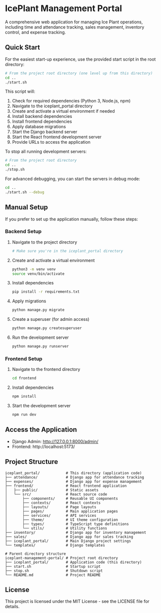 # IcePlant Management Portal

A comprehensive web application for managing Ice Plant operations, including time and attendance tracking, sales management, inventory control, and expense tracking.

## Quick Start

For the easiest start-up experience, use the provided start script in the root directory:

```bash
# From the project root directory (one level up from this directory)
cd ..
./start.sh
```

This script will:
1. Check for required dependencies (Python 3, Node.js, npm)
2. Navigate to the iceplant_portal directory
3. Create and activate a virtual environment if needed
4. Install backend dependencies
5. Install frontend dependencies
6. Apply database migrations
7. Start the Django backend server
8. Start the React frontend development server
9. Provide URLs to access the application

To stop all running development servers:

```bash
# From the project root directory
cd ..
./stop.sh
```

For advanced debugging, you can start the servers in debug mode:

```bash
cd ..
./start.sh --debug
```

## Manual Setup

If you prefer to set up the application manually, follow these steps:

### Backend Setup

1. Navigate to the project directory
   ```bash
   # Make sure you're in the iceplant_portal directory
   ```

2. Create and activate a virtual environment
   ```bash
   python3 -m venv venv
   source venv/bin/activate
   ```

3. Install dependencies
   ```bash
   pip install -r requirements.txt
   ```

4. Apply migrations
   ```bash
   python manage.py migrate
   ```

5. Create a superuser (for admin access)
   ```bash
   python manage.py createsuperuser
   ```

6. Run the development server
   ```bash
   python manage.py runserver
   ```

### Frontend Setup

1. Navigate to the frontend directory
   ```bash
   cd frontend
   ```

2. Install dependencies
   ```bash
   npm install
   ```

3. Start the development server
   ```bash
   npm run dev
   ```

## Access the Application

- Django Admin: http://127.0.0.1:8000/admin/
- Frontend: http://localhost:5173/

## Project Structure

```
iceplant_portal/            # This directory (application code)
├── attendance/             # Django app for attendance tracking
├── expenses/               # Django app for expense management
├── frontend/               # React frontend application
│   ├── public/             # Static assets
│   └── src/                # React source code
│       ├── components/     # Reusable UI components
│       ├── contexts/       # React contexts
│       ├── layouts/        # Page layouts
│       ├── pages/          # Main application pages
│       ├── services/       # API services
│       ├── theme/          # UI theme configuration
│       ├── types/          # TypeScript type definitions
│       └── utils/          # Utility functions
├── inventory/              # Django app for inventory management
├── sales/                  # Django app for sales tracking
├── iceplant_portal/        # Main Django project settings
└── templates/              # Django templates

# Parent directory structure
iceplant-management-portal/ # Project root directory
├── iceplant_portal/        # Application code (this directory)
├── start.sh                # Startup script
├── stop.sh                 # Shutdown script
└── README.md               # Project README
```

## License

This project is licensed under the MIT License - see the LICENSE file for details.
